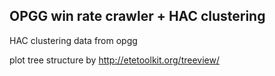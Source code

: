 ## OPGG win rate crawler + HAC clustering

HAC clustering data from opgg

plot tree structure by http://etetoolkit.org/treeview/
